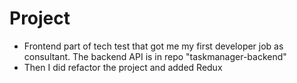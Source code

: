 # Project

- Frontend part of tech test that got me my first developer job as consultant. The backend API is in repo "taskmanager-backend"
- Then I did refactor the project and added Redux